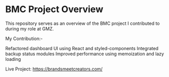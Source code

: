 # BMC Project Overview

This repository serves as an overview of the BMC project I contributed to during my role at GMZ.

My Contribution:-

Refactored dashboard UI using React and styled-components
Integrated backup status modules
Improved performance using memoization and lazy loading

Live Project: https://brandsmeetcreators.com/
